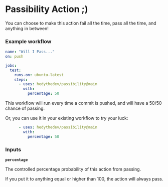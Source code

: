 # Passibility Action ;)

You can choose to make this action fail all the time, pass all the time, and anything in between!

### Example workflow

```yaml
name: "Will I Pass..."
on: push

jobs:
  test:
    runs-on: ubuntu-latest
    steps:
      - uses: hedythedev/passibility@main
        with:
          percentage: 50
```

This workflow will run every time a commit is pushed, and will have a 50/50 chance of passing.

Or, you can use it in your existing workflow to try your luck:

```yaml
      - uses: hedythedev/passibility@main
        with:
          percentage: 50
```

### Inputs

**`percentage`**

The controlled percentage probability of this action from passing.

If you put it to anything equal or higher than 100, the action will always pass.
